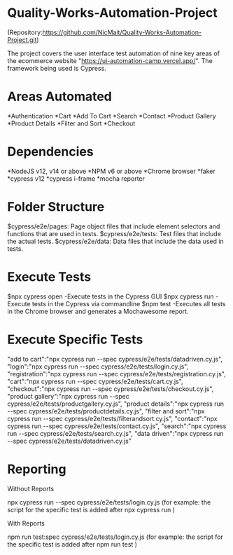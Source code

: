 # Quality-Works-Automation-Project
(Repository:https://github.com/NicMait/Quality-Works-Automation-Project.git)

The project covers the user interface test automation of nine key areas of the ecommerce website "https://ui-automation-camp.vercel.app/".
The framework being used is Cypress.

# Areas Automated
*Authentication
*Cart
*Add To Cart
*Search
*Contact
*Product Gallery
*Product Details
*Filter and Sort
*Checkout

# Dependencies
*NodeJS v12, v14 or above
*NPM v6 or above
*Chrome browser
*faker
*cypress v12
*cypress i-frame
*mocha reporter

# Folder Structure
$cypress/e2e/pages: Page object files that include element selectors and functions that are used in tests.
$cypress/e2e/tests: Test files that include the actual tests.
$cypress/e2e/data: Data files that include the data used in tests.

# Execute Tests

$npx cypress open   -Execute tests in the Cypress GUI
$npx cypress run    -Execute tests in the Cypress via commandline
$npm test           -Executes all tests in the Chrome browser and generates a Mochawesome report.

# Execute Specific Tests

 "add to cart":"npx cypress run --spec cypress/e2e/tests/datadriven.cy.js",
"login":"npx cypress run --spec cypress/e2e/tests/login.cy.js",
"registration":"npx cypress run --spec cypress/e2e/tests/registration.cy.js",
 "cart":"npx cypress run --spec cypress/e2e/tests/cart.cy.js",
 "checkout":"npx cypress run --spec cypress/e2e/tests/checkout.cy.js",
"product gallery":"npx cypress run --spec cypress/e2e/tests/productgallery.cy.js",
"product details":"npx cypress run --spec cypress/e2e/tests/productdetails.cy.js",
"filter and sort":"npx cypress run --spec cypress/e2e/tests/filterandsort.cy.js",
"contact":"npx cypress run --spec cypress/e2e/tests/contact.cy.js",
"search":"npx cypress run --spec cypress/e2e/tests/search.cy.js",
"data driven":"npx cypress run --spec cypress/e2e/tests/datadriven.cy.js"

# Reporting

Without Reports

npx cypress run --spec cypress/e2e/tests/login.cy.js   (for example: the script for the specific test is added after npx cypress run )

With Reports

npm run test:spec cypress/e2e/tests/login.cy.js   (for example: the script for the specific test is added after npm run test )






